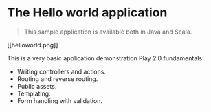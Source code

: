 # The Hello world application

> This sample application is available both in Java and Scala.

[[helloworld.png]]

This is a very basic application demonstration Play 2.0 fundamentals:

- Writing controllers and actions.
- Routing and reverse routing.
- Public assets.
- Templating.
- Form handling with validation.
